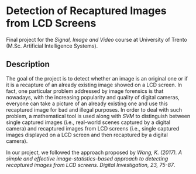# Detection of Recaptured Images from LCD Screens 

Final project for the *Signal, Image and Video* course at University of Trento (M.Sc. Artificial Intelligence Systems).

## Description

The goal of the project is to detect whether an image is an original one or if it is a recapture of
an already existing image showed on a LCD screen. In fact, one particular problem addressed by
image forensics is that nowadays, with the increasing popularity and quality of digital cameras,
everyone can take a picture of an already existing one and use this recaptured image for bad and
illegal purposes. In order to deal with such problem, a mathematical tool is used along with *SVM* to distinguish between single captured images (i.e., real-world scenes captured by a
digital camera) and recaptured images from LCD screens (i.e., single captured images displayed on
a LCD screen and then recaptured by a digital camera).

In our project, we followed the approach proposed by *Wang, K. (2017). A simple and effective image-statistics-based approach to detecting recaptured images from LCD screens. Digital Investigation, 23, 75-87*.
